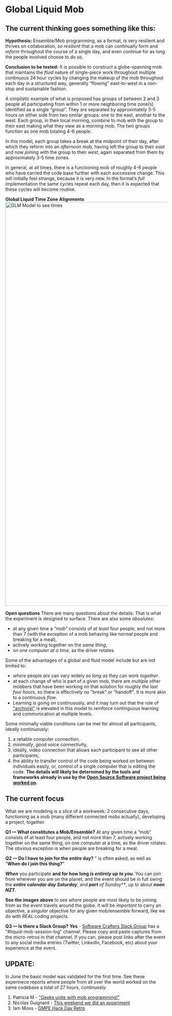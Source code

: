 # Global Liquid Mob

## The current thinking goes something like this:
**Hypothesis:** Ensemble/Mob programming, as a format, is very resilient and thrives on collaboration, _so resilient_ that a mob can continually form and _reform_ throughout the course of a single day, and even _continue_ for as long the people involved choose to do so.

**Conclusion to be tested:** It is possible to construct a globe-spanning mob that maintains the _fluid_ nature of single-piece work throughout multiple continuous 24 hour cycles by changing the makeup of the mob throughout each day in a structured way, generally “flowing” east-to-west in a non-stop and sustainable fashion.

A simplistic example of what is proposed has groups of between 2 and 3 people all participating from within 1 or more neighboring time zone(s) identified as a single “group”. They are separated by approximately 3-5 hours on either side from two similar groups: one to the east, another to the west. Each group, in their local morning, combine to mob with the group to their east making what they view as a _morning_ mob. The two groups function as one mob totaling 4-6 people.

In this model, each group takes a break at the midpoint of their day, after which they reform into an _afternoon_ mob, having left the group to their _east_ and now _joining_ with the group to their _west_, again separated from them by approximately 3-5 time zones.

In general, at all times, there is a functioning mob of roughly 4-6 people who have carried the code base further with each successive change. This will initially feel strange, because it is very new. In the format’s _full_ implementation the same cycles repeat each day, then it is expected that these cycles will become routine.

**Global Liquid Time Zone Alignments**<img width="1261" alt="GLM Model to see times" src="https://user-images.githubusercontent.com/18386890/122687417-601a0a00-d1e4-11eb-94a7-59aacb4744b2.png">


**Open questions**
There are many questions about the details: That is what the experiment is designed to surface. There are also some _absolutes_:
* at any given time a _“mob"_ consists of _at least_ four people, and not more than 7 (with the exception of a mob behaving like normal people and breaking for a meal),
* actively working together on the _same thing_, 
* on _one computer at a time_, as the driver rotates.

Some of the advantages of a global and fluid model include but are not limited to:
* _where_ people _are_ can vary widely _so long as_ they can work _together_.
* at each change of who is part of a given mob, there are _multiple_ other mobbers 
that have been working on that solution for roughly _the last four hours_, so there is effectively no "break" or "handoff". 
It is more akin to a continuous _flow_.
* Learning is going on continuously, and it may turn out that the role of ["archivist"](https://github.com/willemlarsen/mobprogrammingrpg/blob/master/theArchivist.pdf) is elevated in this model to reinforce continguous learning and communication at multiple levels.


Some minimally viable conditions can be met for almost all participants, _ideally_ continuously: 
1. a reliable computer connection, 
2. _minimally_, good voice connectivity, 
3. ideally, video connection that allows each participant to see all other participants, 
4. the ability to transfer control of the code being worked on between individuals easily, or, control of a single computer that is editing the code.
**The details will likely be determined by the tools and frameworks already in use by the [Open Source Software project being worked on](https://docs.google.com/document/d/1KXll6C2jKRbKbna2tAy9S60lz1blaurQgcVcrZ3DHzY/edit).**

## The current focus

What we are modeling is a _slice_ of a workweek: 2 consecutive days, functioning as a mob (many different connected mobs actually), developing a project, together.

**Q1 — What constitutes a Mob/Ensemble?**
At any given time a “mob" consists of at least four people, and not more than 7,
actively working together on the same thing,
on one computer at a time, as the driver rotates. The obvious exception is when people are breaking for a meal.

**Q2 — Do I have to join for the _entire_ day?** " is often asked, as well as "**When do I join this thing?**"

**_When_** you participate **and for how long _is entirely up to you_**. You can join from wherever you are on the planet, and the event should be in full swing the _**entire calendar day Saturday**_, and _**part** of Sunday**_, up to about **_noon NZT_**.

**See the images above** to see _where_ people are most likely to be joining from as the event travels around the globe.
It will be _important_ to carry an objective, a _singular_ objective for any given mob/ensemble forward, like we do with _REAL_ coding projects. 

**Q3 —  Is there a Slack Group?**
**Yes** - [Software Crafters Slack Group](https://slack.softwarecrafters.org/) has a "#liquid-mob-session-log" channel. Please copy and paste captures from the micro-retros in that channel. If you can, please post links after the event to any social media entries (Twitter, LinkedIn, Facebook, etc) about your experience at the event.

## UPDATE:
In June the basic model was validated for the first time. See these experinece reports where people from all over the world worked on the same codebase a total of 27 hours, continuosly:
1. Patricia M - ["Geeks unite with mob programming!"](https://www.linkedin.com/pulse/geeks-unite-mob-programming-patricia-m-/)
2. Nicolas Guignard -  [This weekend we did an experiment](https://www.linkedin.com/posts/nicolas-guignard_opensource-mobprogramming-liquidmob-activity-6810322735856799744-cWuD)
3. Iam Moss - [GMPE Hack Day Retro](https://docs.google.com/document/d/1IwL1HWIuCaud5_5piKrUQHFFuk-Ap-FVb-y9d06tFtw/edit#heading=h.2tsuohip6vug)
